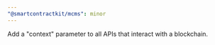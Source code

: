 ```yaml
---
"@smartcontractkit/mcms": minor
---
```


Add a "context" parameter to all APIs that interact with a blockchain.
